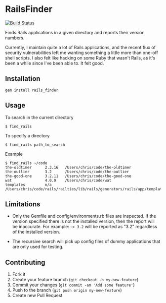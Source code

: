 # RailsFinder

[![Build Status](https://travis-ci.org/thorncp/rails_finder.png)](https://travis-ci.org/thorncp/rails_finder)

Finds Rails applications in a given directory and reports their version numbers.

Currently, I maintain quite a lot of Rails applications, and the recent flux of
security vulnerabilities left me wanting something a little more than one-off
shell scripts. I also felt like hacking on some Ruby that wasn't Rails, as it's
been a while since I've been able to. It felt good.

## Installation

    gem install rails_finder

## Usage

To search in the current directory

    $ find_rails

To specify a directory

    $ find_rails path_to_search

Example

    $ find_rails ~/code
    the-oldtimer      2.3.16   /Users/chris/code/the-oldtimer
    the-outlier       3.2      /Users/chris/code/the-outlier
    the-good-one      3.2.11   /Users/chris/code/the-good-one
    wat               4.0.0    /Users/chris/code/wat
    templates         n/a      /Users/chris/code/rails/railties/lib/rails/generators/rails/app/templates

## Limitations

* Only the Gemfile and config/environments.rb files are inspected. If the
  version specified there is not the installed version, then the report will be
  inaccurate. For example: `~> 3.2` will be reported as "3.2" regardless of the
  installed version.

* The recursive search will pick up config files of dummy applications that are
  only used for testing.

## Contributing

1. Fork it
2. Create your feature branch (`git checkout -b my-new-feature`)
3. Commit your changes (`git commit -am 'Add some feature'`)
4. Push to the branch (`git push origin my-new-feature`)
5. Create new Pull Request
